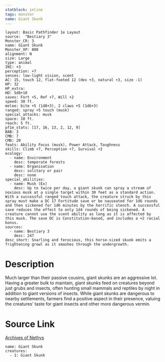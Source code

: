 ```yaml
---
statblock: inline
tags: monster
name: Giant Skunk
---
```

```statblock
layout: Basic Pathfinder 1e Layout
source:  "Bestiary 3"
Monster_CR: 3
name: Giant Skunk
Monster_XP: 800
alignment: N
size: Large
type: animal
INI: +3
perception: +7
senses: low-light vision, scent
AC: 15, touch 12, flat-footed 12 (dex +3, natural +3, size -1)
HP: 32
HP_extra: 
HD: 5d8+10
saves: Fort +5, Ref +7, Will +2
speed: 30 ft.
melee: bite +5 (1d8+3), 2 claws +5 (1d6+3)
ranged: spray +5 touch (musk)
special_attacks: musk
space: 10 ft.
reach: 5 ft.
pf1e_stats: [17, 16, 13, 2, 12, 9]
BAB: 3
CMB: 7
CMD: 20
feats: Ability Focus (musk), Power Attack, Toughness
skills: Climb +7, Perception +7, Survival +2
ecology:
  - name: Environment
    desc: temperate forests
  - name: Organisation
    desc: solitary or pair
    desc: none
special_abilities:
  - name: Musk (Ex)
    desc: Up to twice per day, a giant skunk can spray a stream of noxious musk at a single target within 30 feet as a standard action. With a successful ranged touch attack, the creature struck by this spray must make a DC 17 Fortitude save or be nauseated for 1d6 rounds and then sickened for 1d6 minutes by the horrific stench. A successful save reduces the effect to only 1d4 rounds of being sickened. A creature cannot use the scent ability as long as it is affected by this musk. The save DC is Constitution-based, and includes a +2 racial bonus.
sources:
  - name: Bestiary 3
    desc: 247
desc_short: Snarling and ferocious, this horse-sized skunk emits a frightening growl as it smashes through the undergrowth.
```
# Description
Much larger than their passive cousins, giant skunks are an aggressive lot. Having a greater bulk to maintain, giant skunks feed on creatures beyond just grubs and insects, often hunting small mammals and reptiles by night in addition to giant versions of insects. While giant skunks are dangerous to nearby settlements, farmers find a positive aspect in their presence, valuing the creatures’ taste for giant insects and other more dangerous vermin.
# Source Link
[Archives of Nethys](https://aonprd.com/MonsterDisplay.aspx?ItemName=Giant%20Skunk)
```encounter-table
name: Giant Skunk
creatures:
  - 1: Giant Skunk
```

